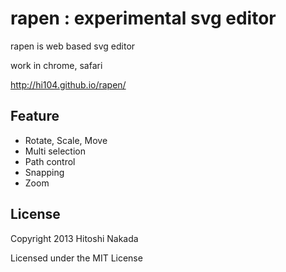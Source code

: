 rapen : experimental svg editor
==========================

rapen is web based svg editor

work in chrome, safari

http://hi104.github.io/rapen/

Feature
-----------------
* Rotate, Scale, Move
* Multi selection
* Path control
* Snapping
* Zoom


License
-----------------

Copyright 2013 Hitoshi Nakada

Licensed under the MIT License